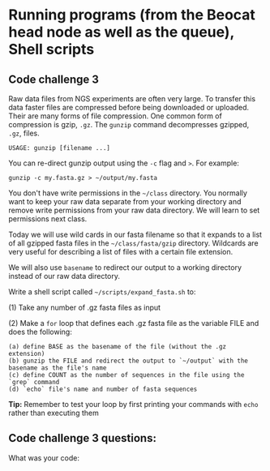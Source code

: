 Running programs (from the Beocat head node as well as the queue), Shell scripts
================================================================================

## Code challenge 3

Raw data files from NGS experiments are often very large. To transfer this data faster files are compressed before being downloaded or uploaded. Their are many forms of file compression. One common form of compression is gzip, `.gz`. The `gunzip` command decompresses gzipped, `.gz`, files.

    USAGE: gunzip [filename ...]

You can re-direct gunzip output using the `-c` flag and `>`. For example:

```
gunzip -c my.fasta.gz > ~/output/my.fasta
```

You don't have write permissions in the `~/class` directory. You normally want to keep your raw data separate from your working directory and remove write permissions from your raw data directory. We will learn to set permissions next class.

Today we will use wild cards in our fasta filename so that it expands to a list of all gzipped fasta files in the `~/class/fasta/gzip` directory. Wildcards are very useful for describing a list of files with a certain file extension. 

We will also use `basename` to redirect our output to a working directory instead of our raw data directory.
 
Write a shell script called `~/scripts/expand_fasta.sh` to:

(1) Take any number of .gz fasta files as input

(2) Make a `for` loop that defines each .gz fasta file as the variable FILE and does the following:
    
    (a) define BASE as the basename of the file (without the .gz extension)
    (b) gunzip the FILE and redirect the output to `~/output` with the basename as the file's name
    (c) define COUNT as the number of sequences in the file using the `grep` command
    (d) `echo` file's name and number of fasta sequences


**Tip:** Remember to test your loop by first printing your commands with `echo` rather than executing them
 
## Code challenge 3 questions:

What was your code:

 
